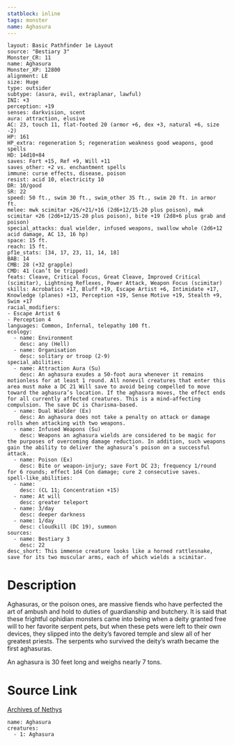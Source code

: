 ```yaml
---
statblock: inline
tags: monster
name: Aghasura
---
```

```statblock
layout: Basic Pathfinder 1e Layout
source: "Bestiary 3"
Monster_CR: 11
name: Aghasura
Monster_XP: 12800
alignment: LE
size: Huge
type: outsider
subtype: (asura, evil, extraplanar, lawful)
INI: +3
perception: +19
senses: darkvision, scent
aura: attraction, elusive
AC: 23, touch 11, flat-footed 20 (armor +6, dex +3, natural +6, size -2)
HP: 161
HP_extra: regeneration 5; regeneration weakness good weapons, good spells
HD: 14d10+84
saves: Fort +15, Ref +9, Will +11
saves_other: +2 vs. enchantment spells
immune: curse effects, disease, poison
resist: acid 10, electricity 10
DR: 10/good
SR: 22
speed: 50 ft., swim 30 ft., swim_other 35 ft., swim 20 ft. in armor ft.
melee: mwk scimitar +26/+21/+16 (2d6+12/15-20 plus poison), mwk scimitar +26 (2d6+12/15-20 plus poison), bite +19 (2d8+6 plus grab and poison)
special_attacks: dual wielder, infused weapons, swallow whole (2d6+12 acid damage, AC 13, 16 hp)
space: 15 ft.
reach: 15 ft.
pf1e_stats: [34, 17, 23, 11, 14, 18]
BAB: 14
CMB: 28 (+32 grapple)
CMD: 41 (can’t be tripped)
feats: Cleave, Critical Focus, Great Cleave, Improved Critical (scimitar), Lightning Reflexes, Power Attack, Weapon Focus (scimitar)
skills: Acrobatics +17, Bluff +19, Escape Artist +6, Intimidate +17, Knowledge (planes) +13, Perception +19, Sense Motive +19, Stealth +9, Swim +17
racial_modifiers:
- Escape Artist 6
- Perception 4
languages: Common, Infernal, telepathy 100 ft.
ecology:
  - name: Environment
    desc: any (Hell)
  - name: Organisation
    desc: solitary or troop (2-9)
special_abilities:
  - name: Attraction Aura (Su)
    desc: An aghasura exudes a 50-foot aura whenever it remains motionless for at least 1 round. All nonevil creatures that enter this area must make a DC 21 Will save to avoid being compelled to move toward the aghasura’s location. If the aghasura moves, the effect ends for all currently affected creatures. This is a mind-affecting compulsion. The save DC is Charisma-based.
  - name: Dual Wielder (Ex)
    desc: An aghasura does not take a penalty on attack or damage rolls when attacking with two weapons.
  - name: Infused Weapons (Su)
    desc: Weapons an aghasura wields are considered to be magic for the purposes of overcoming damage reduction. In addition, such weapons gain the ability to deliver the aghasura’s poison on a successful attack.
  - name: Poison (Ex)
    desc: Bite or weapon-injury; save Fort DC 23; frequency 1/round for 6 rounds; effect 1d4 Con damage; cure 2 consecutive saves.
spell-like_abilities:
  - name:
    desc: (CL 11; Concentration +15)
  - name: At will
    desc: greater teleport
  - name: 3/day
    desc: deeper darkness
  - name: 1/day
    desc: cloudkill (DC 19), summon
sources:
  - name: Bestiary 3
    desc: 22
desc_short: This immense creature looks like a horned rattlesnake, save for its two muscular arms, each of which wields a scimitar.
```
# Description
Aghasuras, or the poison ones, are massive fiends who have perfected the art of ambush and hold to duties of guardianship and butchery. It is said that these frightful ophidian monsters came into being when a deity granted free will to her favorite serpent pets, but when these pets were left to their own devices, they slipped into the deity’s favored temple and slew all of her greatest priests. The serpents who survived the deity’s wrath became the first aghasuras.

An aghasura is 30 feet long and weighs nearly 7 tons.
# Source Link
[Archives of Nethys](https://aonprd.com/MonsterDisplay.aspx?ItemName=Aghasura)
```encounter-table
name: Aghasura
creatures:
  - 1: Aghasura
```
